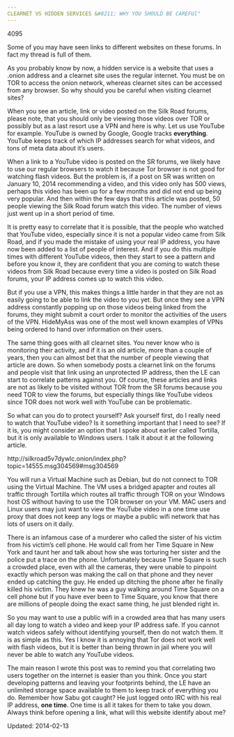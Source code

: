 ```yaml
---
CLEARNET VS HIDDEN SERVICES &#8211; WHY YOU SHOULD BE CAREFUl"
---
```

4095


<p>Some of you may have seen links to different websites on these forums. In fact my thread is full of them.</p>
<p>As you probably know by now, a hidden service is a website that uses a .onion address and a clearnet site uses the regular internet. You must be on TOR to access the onion network, whereas clearnet sites can be accessed from any browser. So why should you be careful when visiting clearnet sites?</p>
<p>When you see an article, link or video posted on the Silk Road forums, please note, that you should only be viewing those videos over TOR or possibly but as a last resort use a VPN and here is why. Let us use YouTube for example. YouTube is owned by Google, Google tracks <strong>everything</strong>. YouTube keeps track of which IP addresses search for what videos, and tons of meta data about it&#8217;s users.</p>
<p>When a link to a YouTube video is posted on the SR forums, we likely have to use our regular browsers to watch it because Tor browser is not good for watching flash videos. But the problem is, if a post on SR was written on January 10, 2014 recommending a video, and this video only has 500 views, perhaps this video has been up for a few months and did not end up being very popular. And then within the few days that this article was posted, 50 people viewing the Silk Road forum watch this video. The number of views just went up in a short period of time.</p>
<p>It is pretty easy to correlate that it is possible, that the people who watched that YouTube video, especially since it is not a popular video came from Silk Road, and if you made the mistake of using your real IP address, you have now been added to a list of people of interest. And if you do this multiple times with different YouTube videos, then they start to see a pattern and before you know it, they are confident that you are coming to watch these videos from Silk Road because every time a video is posted on Silk Road forums, your IP address comes up to watch this video.</p>
<p>But if you use a VPN, this makes things a little harder in that they are not as easily going to be able to link the video to you yet. But once they see a VPN address constantly popping up on those videos being linked from the forums, they might submit a court order to monitor the activities of the users of the VPN. HideMyAss was one of the most well known examples of VPNs being ordered to hand over information on their users.</p>
<p>The same thing goes with all clearnet sites. You never know who is monitoring their activity, and if it is an old article, more than a couple of years, then you can almost bet that the number of people viewing that article are down. So when somebody posts a clearnet link on the forums and people visit that link using an unprotected IP address, then the LE can start to correlate patterns against you. Of course, these articles and links are not as likely to be visited without TOR from the SR forums because you need TOR to view the forums, but especially things like YouTube videos since TOR does not work well with YouTube can be problematic.</p>
<p>So what can you do to protect yourself? Ask yourself first, do I really need to watch that YouTube video? Is it something important that I need to see? If it is, you might consider an option that I spoke about earlier called Tortilla, but it is only available to Windows users. I talk it about it at the following article.</p>
<p>http://silkroad5v7dywlc.onion/index.php?topic=14555.msg304569#msg304569</p>
<p>You will run a Virtual Machine such as Debian, but do not connect to TOR using the Virtual Machine. The VM uses a bridged apapter and routes all traffic through Tortilla which routes all traffic through TOR on your Windows host OS without having to use the TOR browser on your VM. MAC users and Linux users may just want to view the YouTube video in a one time use proxy that does not keep any logs or maybe a public wifi network that has lots of users on it daily.</p>
<p>There is an infamous case of a murderer who called the sister of his victim from his victim&#8217;s cell phone. He would call from her Time Square in New York and taunt her and talk about how she was torturing her sister and the police put a trace on the phone. Unfortunately because Time Square is such a crowded place, even with all the cameras, they were unable to pinpoint exactly which person was making the call on that phone and they never ended up catching the guy. He ended up ditching the phone after he finally killed his victim. They knew he was a guy walking around Time Square on a cell phone but if you have ever been to Time Square, you know that there are millions of people doing the exact same thing, he just blended right in.</p>
<p>So you may want to use a public wifi in a crowded area that has many users all day long to watch a video and keep your IP address safe. If you cannot watch videos safely without identifying yourself, then do not watch them. It is as simple as this. Yes I know it is annoying that Tor does not work well with flash videos, but it is better than being thrown in jail where you will never be able to watch any YouTube videos.</p>
<p>The main reason I wrote this post was to remind you that correlating two users together on the internet is easier than you think. Once you start developing patterns and leaving your footprints behind, the LE have an unlimited storage space available to them to keep track of everything you do. Remember how Sabu got caught? He just logged onto IRC with his real IP address, <strong>one time</strong>. One time is all it takes for them to take you down. Always think before opening a link, what will this website identify about me?</p>

Updated: 2014-02-13

